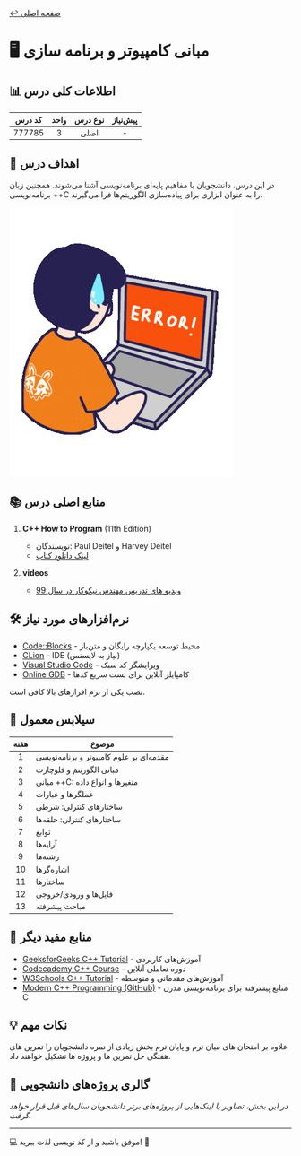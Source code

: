 [↩️ صفحه اصلی](/README.md)
# 🖥️ مبانی کامپیوتر و برنامه سازی

## 📊 اطلاعات کلی درس
<div align="center">

| کد درس | واحد | نوع درس | پیش‌نیاز |
|:------:|:----:|:-------:|:--------:|
| 777785 |  3   |  اصلی   |    -     |


</div>

## 🎯 اهداف درس
در این درس، دانشجویان با مفاهیم پایه‌ای برنامه‌نویسی آشنا می‌شوند. همچنین زبان برنامه‌نویسی ++C را به عنوان ابزاری برای پیاده‌سازی الگوریتم‌ها فرا می‌گیرند.

![gif](تصاویر/giphy.gif)

## 📚 منابع اصلی درس
1. **C++ How to Program** (11th Edition)
   - نویسندگان: Paul Deitel و Harvey Deitel
   - [لینک دانلود کتاب](https://github.com/CE-SCU/scu-computer-engineering-courses/tree/main/%D9%86%DB%8C%D9%85%D8%B3%D8%A7%D9%84%201/%D9%85%D8%A8%D8%A7%D9%86%DB%8C%20%DA%A9%D8%A7%D9%85%D9%BE%DB%8C%D9%88%D8%AA%D8%B1%20%D9%88%20%D8%A8%D8%B1%D9%86%D8%A7%D9%85%D9%87%20%D8%B3%D8%A7%D8%B2%DB%8C/%D9%85%D9%86%D8%A7%D8%A8%D8%B9)

2. **videos**
    - [ویدیو های تدریس مهندس نیکوکار در سال 99](https://drive.google.com/drive/folders/18hOixa75uMeygkvMNvfYCKuEGv39Cok_?usp=drive_link)

## 🛠️ نرم‌افزارهای مورد نیاز
- [Code::Blocks](http://www.codeblocks.org/) - محیط توسعه یکپارچه رایگان و متن‌باز
- [CLion](https://www.jetbrains.com/clion/) - IDE (نیاز به لایسنس)
- [Visual Studio Code](https://code.visualstudio.com/) - ویرایشگر کد سبک  
- [Online GDB](https://www.onlinegdb.com/) - کامپایلر آنلاین برای تست سریع کدها

نصب یکی از نرم افزارهای بالا کافی است.

## 📅 سیلابس معمول
<div align="center">


| هفته | موضوع |
|:----:|-------|
|  1   | مقدمه‌ای بر علوم کامپیوتر و برنامه‌نویسی |
|  2   | مبانی الگوریتم و فلوچارت |
|  3   | مبانی ++C: متغیرها و انواع داده |
|  4   | عملگرها و عبارات |
|  5   | ساختارهای کنترلی: شرطی |
|  6   | ساختارهای کنترلی: حلقه‌ها |
|  7   | توابع |
|  8   | آرایه‌ها |
|  9   | رشته‌ها |
| 10   | اشاره‌گرها |
| 11   | ساختارها |
| 12   | فایل‌ها و ورودی/خروجی |
| 13   | مباحث پیشرفته |

</div>

## 🔗 منابع مفید دیگر
- [GeeksforGeeks C++ Tutorial](https://www.geeksforgeeks.org/cpp-tutorial/) - آموزش‌های کاربردی
- [Codecademy C++ Course](https://www.codecademy.com/learn/learn-c-plus-plus) - دوره تعاملی آنلاین
- [W3Schools C++ Tutorial](https://www.w3schools.com/cpp/) - آموزش‌های مقدماتی و متوسطه
- [Modern C++ Programming (GitHub)](https://github.com/federico-busato/Modern-CPP-Programming) - منابع پیشرفته برای برنامه‌نویسی مدرن C

## 💡 نکات مهم
علاوه بر امتحان های میان ترم و پایان ترم بخش زیادی از نمره دانشجویان را تمرین های هفتگی حل تمرین ها و پروژه ها تشکیل خواهند داد.

## 🎨 گالری پروژه‌های دانشجویی
*در این بخش، تصاویر یا لینک‌هایی از پروژه‌های برتر دانشجویان سال‌های قبل قرار خواهد گرفت.*


---
💻 موفق باشید و از کد نویسی لذت ببرید! 🚀
